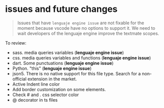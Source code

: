 # issues and future changes

> Issues that have `lenguaje engine issue` are not fixable for the moment because vscode have no options to support it.
> We need to wait developers of the lenguaje engine improve the textmate scopes.

To review:

- sass. media queries variables (**lenguaje engine issue**)
- css. media queries variables and functions (**lenguaje engine issue**)
- dart. Some punctuations (**lenguaje engine issue**)
- Python. "this" (**lenguaje engine issue**)
- json5. There is no native support for this file type. Search for a non-official extension in the market.
- Active Indent line color
- Add border customization on some elements.
- Check # and . css selector color
- @ decorator in ts files
